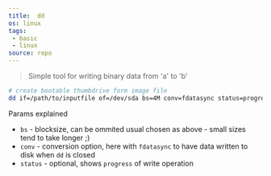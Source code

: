 ```yaml
---
title:  dd
os: linux
tags:
 - basic
 - linux
source: repo
---
```

> Simple tool for writing binary data from 'a' to 'b'

```bash
# create bootable thumbdrive form image file
dd if=/path/to/inputfile of=/dev/sda bs=4M conv=fdatasync status=progress
```

Params explained
- `bs` - blocksize, can be ommited usual chosen as above - small sizes tend to take longer ;)
- `conv` - conversion option, here with `fdatasync` to have data written to disk when `dd` is closed
- `status` - optional, shows `progress` of write operation